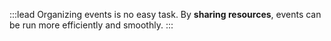:::lead
Organizing events is no easy task. By **sharing resources**, events can be run more efficiently and smoothly.
:::
